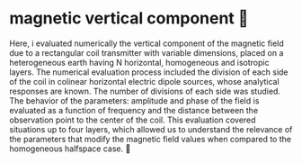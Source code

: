 # **magnetic vertical component** :dragon:

Here, i evaluated numerically the vertical component of the magnetic field due to a rectangular coil 
transmitter with variable dimensions, placed on a heterogeneous earth having
N horizontal, homogeneous and isotropic layers. The numerical evaluation process included
the division of each side of the coil in colinear horizontal electric dipole sources, whose
analytical responses are known. The number of divisions of each side was studied.
The behavior of the parameters: amplitude and phase of the field is evaluated as a
function of frequency and the distance between the observation point to the center of the
coil. This evaluation covered situations up to four layers, which allowed us to understand
the relevance of the parameters that modify the magnetic field values when compared to the
homogeneous halfspace case. :snail:
